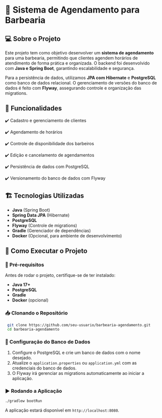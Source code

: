 # 📌 Sistema de Agendamento para Barbearia

## 💻 Sobre o Projeto
Este projeto tem como objetivo desenvolver um **sistema de agendamento** para uma barbearia, permitindo que clientes agendem horários de atendimento de forma prática e organizada. O backend foi desenvolvido com **Java e Spring Boot**, garantindo escalabilidade e segurança. 

Para a persistência de dados, utilizamos **JPA com Hibernate** e **PostgreSQL** como banco de dados relacional. O gerenciamento de versões do banco de dados é feito com **Flyway**, assegurando controle e organização das migrations.

## 🚀 Funcionalidades

✔️ Cadastro e gerenciamento de clientes

✔️ Agendamento de horários

✔️ Controle de disponibilidade dos barbeiros

✔️ Edição e cancelamento de agendamentos

✔️ Persistência de dados com PostgreSQL

✔️ Versionamento do banco de dados com Flyway

## 🏗️ Tecnologias Utilizadas
- **Java** (Spring Boot)
- **Spring Data JPA** (Hibernate)
- **PostgreSQL**
- **Flyway** (Controle de migrations)
- **Gradle** (Gerenciador de dependências)
- **Docker** (Opcional, para ambiente de desenvolvimento)

## 🔧 Como Executar o Projeto
### 📌 Pré-requisitos
Antes de rodar o projeto, certifique-se de ter instalado:
- **Java 17+**
- **PostgreSQL**
- **Gradle**
- **Docker** (opcional)

### 📥 Clonando o Repositório
```sh
 git clone https://github.com/seu-usuario/barbearia-agendamento.git
 cd barbearia-agendamento
```

### 🔧 Configuração do Banco de Dados
1. Configure o PostgreSQL e crie um banco de dados com o nome desejado.
2. Atualize o `application.properties` ou `application.yml` com as credenciais do banco de dados.
3. O Flyway irá gerenciar as migrations automaticamente ao iniciar a aplicação.

### ▶️ Rodando a Aplicação
```sh
./gradlew bootRun
```
A aplicação estará disponível em `http://localhost:8080`.
